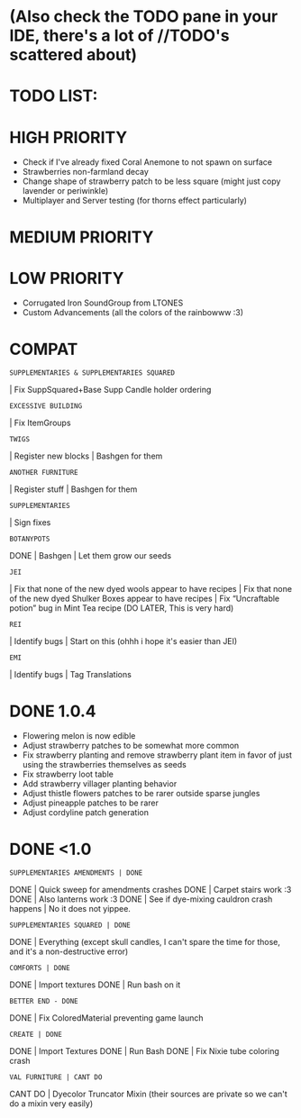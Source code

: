 # (Also check the TODO pane in your IDE, there's a lot of //TODO's scattered about)

# TODO LIST:
# HIGH PRIORITY
- Check if I've already fixed Coral Anemone to not spawn on surface
- Strawberries non-farmland decay
- Change shape of strawberry patch to be less square (might just copy lavender or periwinkle)
- Multiplayer and Server testing (for thorns effect particularly)

# MEDIUM PRIORITY

# LOW PRIORITY
- Corrugated Iron SoundGroup from LTONES
- Custom Advancements (all the colors of the rainbowww :3)

# COMPAT

    SUPPLEMENTARIES & SUPPLEMENTARIES SQUARED
| Fix SuppSquared+Base Supp Candle holder ordering

    EXCESSIVE BUILDING
| Fix ItemGroups

    TWIGS
| Register new blocks
| Bashgen for them

    ANOTHER FURNITURE
| Register stuff
| Bashgen for them

    SUPPLEMENTARIES
| Sign fixes

    BOTANYPOTS
DONE | Bashgen
| Let them grow our seeds

    JEI
| Fix that none of the new dyed wools appear to have recipes
| Fix that none of the new dyed Shulker Boxes appear to have recipes
| Fix “Uncraftable potion” bug in Mint Tea recipe (DO LATER, This is very hard)
    
    REI
| Identify bugs
| Start on this (ohhh i hope it's easier than JEI)

    EMI
| Identify bugs
| Tag Translations


# DONE 1.0.4

- Flowering melon is now edible
- Adjust strawberry patches to be somewhat more common
- Fix strawberry planting and remove strawberry plant item in favor of just using the strawberries themselves as seeds
- Fix strawberry loot table
- Add strawberry villager planting behavior
- Adjust thistle flowers patches to be rarer outside sparse jungles
- Adjust pineapple patches to be rarer
- Adjust cordyline patch generation


# DONE <1.0

    SUPPLEMENTARIES AMENDMENTS | DONE
DONE | Quick sweep for amendments crashes
DONE | Carpet stairs work :3
DONE | Also lanterns work :3
DONE | See if dye-mixing cauldron crash happens | No it does not yippee.

    SUPPLEMENTARIES SQUARED | DONE
DONE | Everything (except skull candles, I can't spare the time for those, and it's a non-destructive error)

    COMFORTS | DONE
DONE | Import textures
DONE | Run bash on it

    BETTER END - DONE
DONE | Fix ColoredMaterial preventing game launch

    CREATE | DONE
DONE | Import Textures 
DONE | Run Bash
DONE | Fix Nixie tube coloring crash
  
    VAL FURNITURE | CANT DO
CANT DO | Dyecolor Truncator Mixin (their sources are private so we can't do a mixin very easily)
